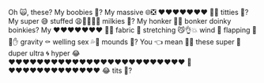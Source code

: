 Oh 🙀, these? My boobies 🍈? My massive 🌐❎ ♥♥♥♥♥♥♥ 🖕👦 titties 🍊? My super 😅 stuffed 😩👌🏻👈🏻 milkies 🥛? My honker 🤡😳 bonker doinky boinkies? My ♥♥♥♥♥♥♥ 🖕👦 fabric 👖 stretching 😼👌💥 wind 💨 flapping 🍑🚫✋ gravity ⚰ welling sex 💦🍆 mounds 🍒? You 👈 mean 👀👅 these super 🦸 duper ultra 🌀 hyper 😂 ♥♥♥♥♥♥♥♥♥♥♥♥♥♥♥♥♥♥♥♥♥♥♥♥♥ 😤 ♥♥♥♥♥♥♥♥♥♥♥♥♥ 😂 tits 🍒?
